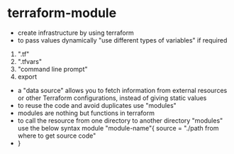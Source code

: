 # terraform-module

* create infrastructure by using terraform
* to pass values dynamically "use different types of variables" if required
1. ".tf"
2. ".tfvars"
3. "command line prompt"
4. export
*  a "data source" allows you to fetch information from external resources or other Terraform configurations, instead of giving static values
*  to reuse the code and avoid duplicates use "modules"
* modules are nothing but functions in terraform
* to call the resource from one directory to another directory "modules" use the below syntax
module "module-name"{
source = "./path from where to get source code"
* }